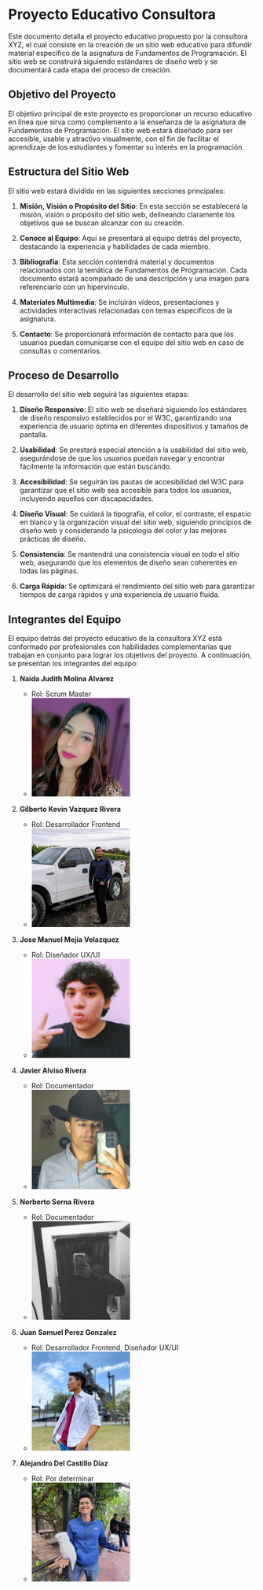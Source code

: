 # Proyecto Educativo Consultora

Este documento detalla el proyecto educativo propuesto por la consultora XYZ, el cual consiste en la creación de un sitio web educativo para difundir material específico de la asignatura de Fundamentos de Programación. El sitio web se construirá siguiendo estándares de diseño web y se documentará cada etapa del proceso de creación.

## Objetivo del Proyecto

El objetivo principal de este proyecto es proporcionar un recurso educativo en línea que sirva como complemento a la enseñanza de la asignatura de Fundamentos de Programación. El sitio web estará diseñado para ser accesible, usable y atractivo visualmente, con el fin de facilitar el aprendizaje de los estudiantes y fomentar su interés en la programación.

## Estructura del Sitio Web

El sitio web estará dividido en las siguientes secciones principales:

1. **Misión, Visión o Propósito del Sitio**: En esta sección se establecerá la misión, visión o propósito del sitio web, delineando claramente los objetivos que se buscan alcanzar con su creación.

2. **Conoce al Equipo**: Aquí se presentará al equipo detrás del proyecto, destacando la experiencia y habilidades de cada miembro.

3. **Bibliografía**: Esta sección contendrá material y documentos relacionados con la temática de Fundamentos de Programación. Cada documento estará acompañado de una descripción y una imagen para referenciarlo con un hipervínculo.

4. **Materiales Multimedia**: Se incluirán vídeos, presentaciones y actividades interactivas relacionadas con temas específicos de la asignatura.

5. **Contacto**: Se proporcionará información de contacto para que los usuarios puedan comunicarse con el equipo del sitio web en caso de consultas o comentarios.

## Proceso de Desarrollo

El desarrollo del sitio web seguirá las siguientes etapas:

1. **Diseño Responsivo**: El sitio web se diseñará siguiendo los estándares de diseño responsivo establecidos por el W3C, garantizando una experiencia de usuario óptima en diferentes dispositivos y tamaños de pantalla.

2. **Usabilidad**: Se prestará especial atención a la usabilidad del sitio web, asegurándose de que los usuarios puedan navegar y encontrar fácilmente la información que están buscando.

3. **Accesibilidad**: Se seguirán las pautas de accesibilidad del W3C para garantizar que el sitio web sea accesible para todos los usuarios, incluyendo aquellos con discapacidades.

4. **Diseño Visual**: Se cuidará la tipografía, el color, el contraste, el espacio en blanco y la organización visual del sitio web, siguiendo principios de diseño web y considerando la psicología del color y las mejores prácticas de diseño.

5. **Consistencia**: Se mantendrá una consistencia visual en todo el sitio web, asegurando que los elementos de diseño sean coherentes en todas las páginas.

6. **Carga Rápida**: Se optimizará el rendimiento del sitio web para garantizar tiempos de carga rápidos y una experiencia de usuario fluida.

## Integrantes del Equipo

El equipo detrás del proyecto educativo de la consultora XYZ está conformado por profesionales con habilidades complementarias que trabajan en conjunto para lograr los objetivos del proyecto. A continuación, se presentan los integrantes del equipo:

1. **Naida Judith Molina Alvarez**
   - Rol: Scrum Master
   - <img src="imageMembers/naida.jpg" width="200">

2. **Gilberto Kevin Vazquez Rivera**
   - Rol: Desarrollador Frontend
   - <img src="imageMembers/gilberto.jpg" width="200">

3. **Jose Manuel Mejia Velazquez**
   - Rol: Diseñador UX/UI
   - <img src="imageMembers/manuel.jpg" width="200">

4. **Javier Alviso Rivera**
   - Rol: Documentador
   - <img src="imageMembers/javier.jpg" width="200">

5. **Norberto Serna Rivera**
   - Rol: Documentador
   - <img src="imageMembers/norberto.jpg" width="200">

6. **Juan Samuel Perez Gonzalez**
   - Rol: Desarrollador Frontend, Diseñador UX/UI
   - <img src="imageMembers/samuel.jpg" width="200">

7. **Alejandro Del Castillo Díaz**
   - Rol: Por determinar
   - <img src="imageMembers/alejandro.jpg" width="200">